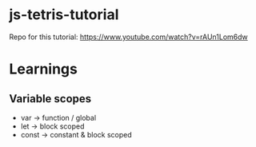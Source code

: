 # js-tetris-tutorial
Repo for this tutorial: https://www.youtube.com/watch?v=rAUn1Lom6dw

# Learnings
## Variable scopes
- var -> function / global
- let -> block scoped
- const -> constant & block scoped 